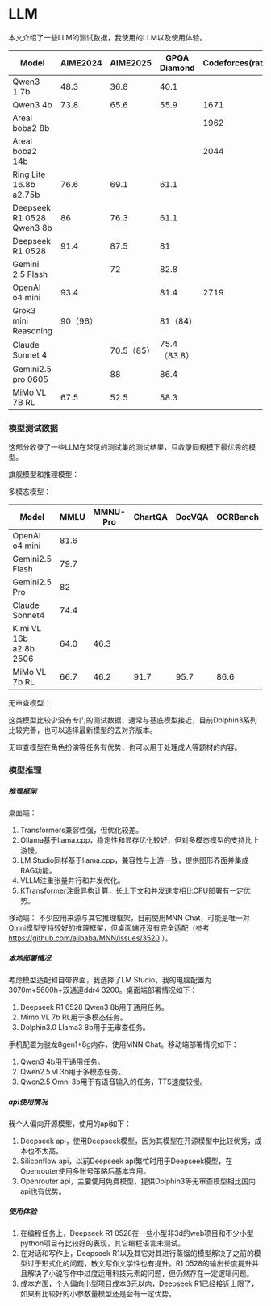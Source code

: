 # LLM

本文介绍了一些LLM的测试数据，我使用的LLM以及使用体验。

| Model                     | AIME2024 | AIME2025   | GPQA Diamond | Codeforces(rating) | LiveCodeBench | SWE-Bench  | Humanity’s Last Exam | Frontier Math |
| ------------------------- | -------- | ---------- | ------------ | ------------------ | ------------- | ---------- | --------------------- | ------------- |
| Qwen3 1.7b                | 48.3     | 36.8       | 40.1         |                    | 33.2          |            |                       |               |
| Qwen3 4b                  | 73.8     | 65.6       | 55.9         | 1671               | 54.2          |            |                       |               |
| Areal boba2 8b            |          |            |              | 1962               | 63            |            |                       |               |
| Areal boba2 14b           |          |            |              | 2044               | 69.1          |            |                       |               |
| Ring Lite 16.8b a2.75b    | 76.6     | 69.1       | 61.1         |                    | 60.7          |            |                       |               |
| Deepseek R1 0528 Qwen3 8b | 86       | 76.3       | 61.1         |                    | 60.5          |            |                       |               |
| Deepseek R1 0528          | 91.4     | 87.5       | 81           |                    | 73.3          |            | 14                    |               |
| Gemini 2.5 Flash          |          | 72         | 82.8         |                    | 55.4          | 48.9(60.3) | 11                    |               |
| OpenAI o4 mini            | 93.4     |            | 81.4         | 2719               | 80.2          | 68.1       | 14.3                  | 17            |
| Grok3 mini Reasoning      | 90（96） |            | 81（84）     |                    | 66.7          |            |                       | 6             |
| Claude  Sonnet 4          |          | 70.5（85） | 75.4（83.8） |                    |               | 72.7(80.2) |                       |               |
| Gemini2.5 pro 0605        |          | 88         | 86.4         |                    | 69            | 59.6(67.2) | 21                    |               |
| MiMo VL 7B RL             | 67.5     | 52.5       | 58.3         |                    |               |            |                       |               |

### 模型测试数据

这部分收录了一些LLM在常见的测试集的测试结果，只收录同规模下最优秀的模型。

旗舰模型和推理模型：

多模态模型：

| Model                  | MMLU | MMNU-Pro | ChartQA | DocVQA | OCRBench | AI2D | MathVista | MathVision | Vibe Eval(Reka) |
| ---------------------- | ---- | -------- | ------- | ------ | -------- | ---- | --------- | ---------- | --------------- |
| OpenAI o4 mini         | 81.6 |          |         |        |          |      | 84.4      |            |                 |
| Gemini2.5 Flash        | 79.7 |          |         |        |          |      |           |            | 65.4            |
| Gemini2.5 Pro          | 82   |          |         |        |          |      |           |            | 67.2            |
| Claude Sonnet4         | 74.4 |          |         |        |          |      |           |            |                 |
| Kimi VL 16b a2.8b 2506 | 64.0 | 46.3     |         |        |          |      | 80.1      | 56.9       |                 |
| MiMo VL 7b RL          | 66.7 | 46.2     | 91.7    | 95.7   | 86.6     | 83.5 | 81.5      | 60.4       |                 |

无审查模型：

这类模型比较少没有专门的测试数据，通常与基底模型接近，目前Dolphin3系列比较完善，也可以选择最新模型的去对齐版本。

无审查模型在角色扮演等任务有优势，也可以用于处理成人等题材的内容。

### 模型推理

##### 推理框架

桌面端：

1. Transformers兼容性强，但优化较差。
2. Ollama基于llama.cpp，稳定性和显存优化较好，但对多模态模型的支持比上游慢。
3. LM Studio同样基于llama.cpp，兼容性与上游一致，提供图形界面并集成RAG功能。
4. VLLM注重张量并行和并发优化。
5. KTransformer注重异构计算，长上下文和并发速度相比CPU部署有一定优势。

移动端：
不少应用来源与其它推理框架，目前使用MNN Chat，可能是唯一对Omni模型支持较好的推理框架，但桌面端还没有完全适配（参考 https://github.com/alibaba/MNN/issues/3520 ）。

##### 本地部署情况

考虑模型适配和自带界面，我选择了LM Studio。我的电脑配置为3070m+5600h+双通道ddr4 3200。桌面端部署情况如下：

1. Deepseek R1 0528 Qwen3 8b用于通用任务。
2. Mimo VL 7b RL用于多模态任务。
3. Dolphin3.0 Llama3 8b用于无审查任务。

手机配置为骁龙8gen1+8g内存，使用MNN Chat。移动端部署情况如下：

1. Qwen3 4b用于通用任务。
2. Qwen2.5 vl 3b用于多模态任务。
3. Qwen2.5 Omni 3b用于有语音输入的任务，TTS速度较慢。

##### api使用情况

我个人偏向开源模型，使用的api如下：

1. Deepseek api，使用Deepseek模型，因为其模型在开源模型中比较优秀，成本也不太高。
2. Siliconflow api，以前Deepseek api繁忙时用于Deepseek模型，在Openrouter使用多账号策略后基本弃用。
3. Openrouter api，主要使用免费模型，提供Dolphin3等无审查模型相比国内api也有优势。

##### 使用体验

1. 在编程任务上，Deepseek R1 0528在一些小型非3d的web项目和不少小型python项目有比较好的表现，其它编程语言未测试。
2. 在对话和写作上，Deepseek R1以及其它对其进行蒸馏的模型解决了之前的模型过于形式化的问题，散文写作文学性也有提升。R1 0528的输出长度提升并且解决了小说写作中过度运用科技元素的问题，但仍然存在一定逻辑问题。
3. 成本方面，个人偏向小型项目成本3元以内，Deepseek R1已经接近上限了，如果有比较好的小参数量模型还是会有一定优势。

